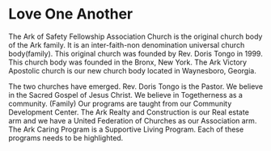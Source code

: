 # Love One Another

The Ark of Safety Fellowship Association Church is the original church body of the Ark family. It is an
inter-faith-non denomination universal church body(family). This original church was founded by Rev.
Doris Tongo in 1999. This church body was founded in the Bronx, New York. The Ark Victory Apostolic
church is our new church body located in Waynesboro, Georgia.

The two churches have emerged. Rev.
Doris Tongo is the Pastor. We believe in the Sacred Gospel of Jesus Christ. We believe in Togetherness as
a community. (Family) Our programs are taught from our Community Development Center. The Ark
Realty and Construction is our Real estate arm and we have a United Federation of Churches as our
Association arm. The Ark Caring Program is a Supportive Living Program. Each of these programs needs to be
highlighted.
